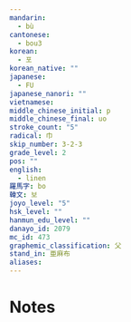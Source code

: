 ```yaml
---
mandarin:
  - bù
cantonese:
  - bou3
korean:
  - 포
korean_native: ""
japanese:
  - FU
japanese_nanori: ""
vietnamese:
middle_chinese_initial: p
middle_chinese_final: uo
stroke_count: "5"
radical: 巾
skip_number: 3-2-3
grade_level: 2
pos: ""
english:
  - linen
羅馬字: bo
韓文: 보
joyo_level: "5"
hsk_level: ""
hanmun_edu_level: ""
danayo_id: 2079
mc_id: 473
graphemic_classification: 父
stand_in: 亜麻布
aliases:
---
```


# Notes
